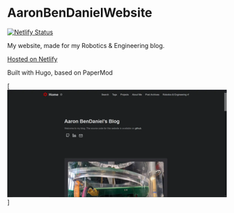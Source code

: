# AaronBenDanielWebsite
[![Netlify Status](https://api.netlify.com/api/v1/badges/f3dd9bea-2639-47ec-a8ae-e358ca0a8570/deploy-status)](https://app.netlify.com/sites/aaronbendaniel/deploys)

My website, made for my Robotics & Engineering blog.

[Hosted on Netlify](https://aaronbendaniel.netlify.app/)

Built with Hugo, based on PaperMod

[![Screenshot of the front page of the website (as of 2024-04-04)](https://github.com/AaronBenDaniel/AaronBenDanielWebsite/blob/main/static/img/other/frontpage.webp)]
